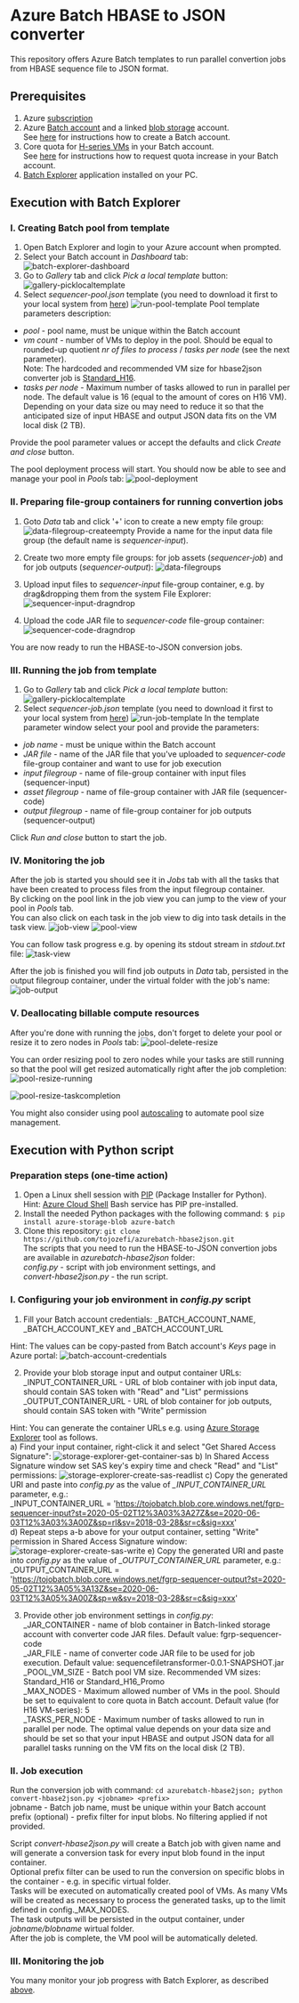 # Azure Batch HBASE to JSON converter
This repository offers Azure Batch templates to run parallel convertion jobs from HBASE sequence file to JSON format. 

## Prerequisites
1. Azure [subscription](https://azure.microsoft.com/en-us/) 
2. Azure [Batch account](https://azure.microsoft.com/en-us/services/batch/) and a linked [blob storage](https://azure.microsoft.com/en-us/services/storage/blobs/) account.  
 See [here](https://docs.microsoft.com/en-us/azure/batch/batch-account-create-portal) for instructions how to create a Batch account.
3. Core quota for [H-series VMs](https://docs.microsoft.com/en-us/azure/virtual-machines/h-series) in your Batch account.  
 See [here](https://docs.microsoft.com/en-us/azure/batch/batch-quota-limit#increase-a-quota) for instructions how to request quota increase in your Batch account.  
4. [Batch Explorer](https://azure.github.io/BatchExplorer/) application installed on your PC.

## Execution with Batch Explorer

### I. Creating Batch pool from template
1. Open Batch Explorer and login to your Azure account when prompted.
2. Select your Batch account in *Dashboard* tab:
![batch-explorer-dashboard](screenshots/batch-explorer-dashboard.png)
3. Go to *Gallery* tab and click *Pick a local template* button:
![gallery-picklocaltemplate](screenshots/gallery-picklocaltemplate.png)
4. Select *sequencer-pool.json* template (you need to download it first to your local system from [here](https://github.com/tojozefi/azurebatch-hbase2json/raw/master/sequencer-pool.json))
![run-pool-template](screenshots/run-pool-template.png)
Pool template parameters description:
 - *pool* - pool name, must be unique within the Batch account
 - *vm count* - number of VMs to deploy in the pool. Should be equal to rounded-up quotient *nr of files to process* / *tasks per node* (see the next parameter).  
 Note: The hardcoded and recommended VM size for hbase2json converter job is [Standard_H16](https://docs.microsoft.com/en-us/azure/virtual-machines/h-series).
 - *tasks per node* - Maximum number of tasks allowed to run in parallel per node. The default value is 16 (equal to the amount of cores on H16 VM). Depending on your data size ou may need to reduce it so that the anticipated size of input HBASE and output JSON data fits on the VM local disk (2 TB).
 
Provide the pool parameter values or accept the defaults and click *Create and close* button.

The pool deployment process will start. You should now be able to see and manage your pool in *Pools* tab: 
![pool-deployment](screenshots/pool-deployment.png)

### II. Preparing file-group containers for running convertion jobs
1. Goto *Data* tab and click '+' icon to create a new empty file group:
![data-filegroup-createempty](screenshots/data-filegroup-createempty.png)
Provide a name for the input data file group (the default name is *sequencer-input*).

2. Create two more empty file groups: for job assets (*sequencer-job*) and for job outputs (*sequencer-output*):
![data-filegroups](screenshots/data-filegroups.png)

3. Upload input files to *sequencer-input* file-group container, e.g. by drag&dropping them from the system File Explorer:
![sequencer-input-dragndrop](screenshots/sequencer-input-dragndrop.png)
 
4. Upload the code JAR file to *sequencer-code* file-group container:
![sequencer-code-dragndrop](screenshots/sequencer-code-dragndrop.png)

You are now ready to run the HBASE-to-JSON conversion jobs. 

### III. Running the job from template  
1. Go to *Gallery* tab and click *Pick a local template* button:
![gallery-picklocaltemplate](screenshots/gallery-picklocaltemplate.png)
4. Select *sequencer-job.json* template (you need to download it first to your local system from [here](https://github.com/tojozefi/azurebatch-hbase2json/raw/master/sequencer-job.json))
![run-job-template](screenshots/run-job-template.png)
In the template parameter window select your pool and provide the parameters:
 - *job name* - must be unique within the Batch account
 - *JAR file* - name of the JAR file that you've uploaded to *sequencer-code* file-group container and want to use for job execution
 - *input filegroup* - name of file-group container with input files (sequencer-input)  
 - *asset filegroup* - name of file-group container with JAR file (sequencer-code)
 - *output filegroup* - name of file-group container for job outputs (sequencer-output)

 Click *Run and close* button to start the job.

### IV. Monitoring the job
After the job is started you should see it in *Jobs* tab with all the tasks that have been created to process files from the input filegroup container.  
By clicking on the pool link in the job view you can jump to the view of your pool in *Pools* tab.  
You can also click on each task in the job view to dig into task details in the task view.
![job-view](screenshots/job-view.png)
![pool-view](screenshots/pool-view.png)
 
You can follow task progress e.g. by opening its stdout stream in *stdout.txt* file:
![task-view](screenshots/task-view.png)

After the job is finished you will find job outputs in *Data* tab, persisted in the output filegroup container, under the virtual folder with the job's name:
![job-output](screenshots/job-output.png)

### V. Deallocating billable compute resources
After you're done with running the jobs, don't forget to delete your pool or resize it to zero nodes in *Pools* tab:
![pool-delete-resize](screenshots/pool-delete-resize.png)

You can order resizing pool to zero nodes while your tasks are still running so that the pool will get resized automatically right after the job completion:
![pool-resize-running](screenshots/pool-resize-running.png)

![pool-resize-taskcompletion](screenshots/pool-resize-taskcompletion.png)

You might also consider using pool [autoscaling](https://docs.microsoft.com/en-us/azure/batch/batch-automatic-scaling) to automate pool size management.


## Execution with Python script

### Preparation steps (one-time action) 
1. Open a Linux shell session with [PIP](https://pypi.org/project/pip/) (Package Installer for Python).  
 Hint: [Azure Cloud Shell](https://shell.azure.com) Bash service has PIP pre-installed. 
2. Install the needed Python packages with the following command:  `$ pip install azure-storage-blob azure-batch`
3. Clone this repository: `git clone https://github.com/tojozefi/azurebatch-hbase2json.git`  
 The scripts that you need to run the HBASE-to-JSON convertion jobs are available in *azurebatch-hbase2json* folder:  
 *config.py* - script with job environment settings, and  
 *convert-hbase2json.py* - the run script. 

### I. Configuring your job environment in *config.py* script
1. Fill your Batch account credentials: _BATCH_ACCOUNT_NAME, _BATCH_ACCOUNT_KEY and _BATCH_ACCOUNT_URL
 
 Hint: The values can be copy-pasted from Batch account's *Keys* page in Azure portal:
 ![batch-account-credentials](screenshots/batch-account-credentials.png)

2. Provide your blob storage input and output container URLs:  
 _INPUT_CONTAINER_URL - URL of blob container with job input data, should contain SAS token with "Read" and "List" permissions  
 _OUTPUT_CONTAINER_URL - URL of blob container for job outputs, should contain SAS token with "Write" permission
  
Hint: You can generate the container URLs e.g. using [Azure Storage Explorer](https://azure.microsoft.com/en-us/features/storage-explorer/) tool as follows.  
a) Find your input container, right-click it and select "Get Shared Access Signature":
![storage-explorer-get-container-sas](screenshots/storage-explorer-get-container-sas.png)
b) In Shared Access Signature window set SAS key's expiry time and check "Read" and "List" permissions:
![storage-explorer-create-sas-readlist](screenshots/storage-explorer-create-sas-readlist.png)
c) Copy the generated URI and paste into *config.py* as the value of *_INPUT_CONTAINER_URL* parameter, e.g.:  
_INPUT_CONTAINER_URL = 'https://tojobatch.blob.core.windows.net/fgrp-sequencer-input?st=2020-05-02T12%3A03%3A27Z&se=2020-06-03T12%3A03%3A00Z&sp=rl&sv=2018-03-28&sr=c&sig=xxx'  
d) Repeat steps a-b above for your output container, setting "Write" permission in Shared Access Signature window:
![storage-explorer-create-sas-write](screenshots/storage-explorer-create-sas-write.png)
e) Copy the generated URI and paste into *config.py* as the value of *_OUTPUT_CONTAINER_URL* parameter, e.g.:  
_OUTPUT_CONTAINER_URL = 'https://tojobatch.blob.core.windows.net/fgrp-sequencer-output?st=2020-05-02T12%3A05%3A13Z&se=2020-06-03T12%3A05%3A00Z&sp=w&sv=2018-03-28&sr=c&sig=xxx'

3. Provide other job environment settings in *config.py*:  
 _JAR_CONTAINER - name of blob container in Batch-linked storage account with converter code JAR files. Default value: fgrp-sequencer-code  
 _JAR_FILE - name of converter code JAR file to be used for job execution. Default value: sequencefiletransformer-0.0.1-SNAPSHOT.jar  
 _POOL_VM_SIZE - Batch pool VM size. Recommended VM sizes: Standard_H16 or Standard_H16_Promo  
 _MAX_NODES - Maximum allowed number of VMs in the pool. Should be set to equivalent to core quota in Batch account. Default value (for H16 VM-series): 5  
 _TASKS_PER_NODE - Maximum number of tasks allowed to run in parallel per node. The optimal value depends on your data size and should be set so that your input HBASE and output JSON data for all parallel tasks running on the VM fits on the local disk (2 TB).

### II. Job execution
Run the conversion job with command: `cd azurebatch-hbase2json; python convert-hbase2json.py <jobname> <prefix>`  
 jobname - Batch job name, must be unique within your Batch account  
 prefix (optional) - prefix filter for input blobs. No filtering applied if not provided.  

Script *convert-hbase2json.py* will create a Batch job with given name and will generate a conversion task for every input blob found in the input container.  
Optional prefix filter can be used to run the conversion on specific blobs in the container - e.g. in specific virtual folder.  
Tasks will be executed on automatically created pool of VMs. As many VMs will be created as necessary to process the generated tasks, up to the limit defined in config._MAX_NODES.  
The task outputs will be persisted in the output container, under *jobname/blobname* wirtual folder.  
After the job is complete, the VM pool will be automatically deleted.  

### III. Monitoring the job
You many monitor your job progress with Batch Explorer, as described [above](https://github.com/tojozefi/azurebatch-hbase2json#iv-monitoring-the-job). 
